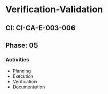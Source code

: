 # Verification-Validation

## CI: CI-CA-E-003-006
## Phase: 05

### Activities
- Planning
- Execution
- Verification
- Documentation

